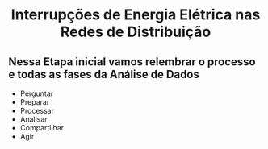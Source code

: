 <h1 align="center">Interrupções de Energia Elétrica nas Redes de Distribuição</h1>

## Nessa Etapa inicial vamos relembrar o processo e todas as fases da Análise de Dados
- Perguntar
- Preparar
- Processar
- Analisar
- Compartilhar
- Agir
